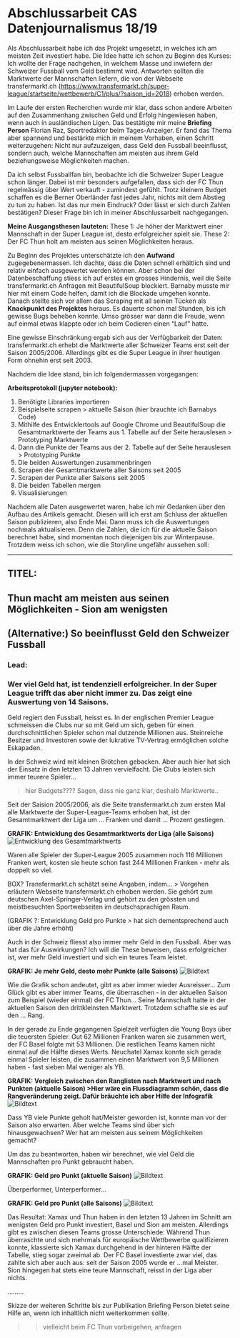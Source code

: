 # Abschlussarbeit CAS Datenjournalismus 18/19

Als Abschlussarbeit habe ich das Projekt umgesetzt, in welches ich am meisten Zeit investiert habe. Die Idee hatte ich schon zu Beginn des Kurses: Ich wollte der Frage nachgehen, in welchem Masse und inwiefern der Schweizer Fussball vom Geld bestimmt wird. Antworten sollten die Marktwerte der Mannschaften liefern, die von der Webseite transfermarkt.ch (https://www.transfermarkt.ch/super-league/startseite/wettbewerb/C1/plus/?saison_id=2018) erhoben werden.

Im Laufe der ersten Recherchen wurde mir klar, dass schon andere Arbeiten auf den Zusammenhang zwischen Geld und Erfolg hingewiesen haben, wenn auch in ausländischen Ligen. Das bestätigte mir meine **Briefing Person** Florian Raz, Sportredaktor beim Tages-Anzeiger. Er fand das Thema aber spannend und bestärkte mich in meinem Vorhaben, einen Schritt weiterzugehen: Nicht nur aufzuzeigen, dass Geld den Fussball beeinflusst, sondern auch, welche Mannschaften am meisten aus ihrem Geld beziehungsweise Möglichkeiten machen.

Da ich selbst Fussballfan bin, beobachte ich die Schweizer Super League schon länger. Dabei ist mir besonders aufgefallen, dass sich der FC Thun regelmässig über Wert verkauft - zumindest gefühlt. Trotz kleinem Budget schaffen es die Berner Oberländer fast jedes Jahr, nichts mit dem Abstieg zu tun zu haben. Ist das nur mein Eindruck? Oder lässt er sich durch Zahlen bestätigen? Dieser Frage bin ich in meiner Abschlussarbeit nachgegangen.

**Meine Ausgangsthesen lauteten:**
These 1: Je höher der Marktwert einer Mannschaft in der Super League ist, desto erfolgreicher spielt sie.
These 2: Der FC Thun holt am meisten aus seinen Möglichkeiten heraus.

Zu Beginn des Projektes unterschätzte ich den **Aufwand** zugegebenermassen. Ich dachte, dass die Daten schnell erhältlich sind und relativ einfach ausgewertet werden können. Aber schon bei der Datenbeschaffung stiess ich auf erstes ein grosses Hindernis, weil die Seite transfermarkt.ch Anfragen mit BeautifulSoup blockiert. Barnaby musste mir hier mit einem Code helfen, damit ich die Blockade umgehen konnte. Danach stellte sich vor allem das Scraping mit all seinen Tücken als **Knackpunkt des Projektes** heraus. Es dauerte schon mal Stunden, bis ich gewisse Bugs beheben konnte. Umso grösser war dann die Freude, wenn auf einmal etwas klappte oder ich beim Codieren einen “Lauf” hatte. 

Eine gewisse Einschränkung ergab sich aus der Verfügbarkeit der Daten: transfermarkt.ch erhebt die Marktwerte aller Schweizer Teams erst seit der Saison 2005/2006. Allerdings gibt es die Super League in ihrer heutigen Form ohnehin erst seit 2003.

Nachdem die Idee stand, bin ich folgendermassen vorgegangen:

**Arbeitsprotokoll (jupyter notebook):**
1. Benötigte Libraries importieren
2. Beispielseite scrapen > aktuelle Saison (hier brauchte ich Barnabys Code)
3. Mithilfe des Entwicklertools auf Google Chrome und BeautifulSoup die Gesamtmarktwerte der Teams aus 1. Tabelle auf der Seite herauslesen > Prototyping Marktwerte
4. Dann die Punkte der Teams aus der 2. Tabelle auf der Seite herauslesen > Prototyping Punkte
5. Die beiden Auswertungen zusammenbringen
6. Scrapen der Gesamtmarktwerte aller Saisons seit 2005
7. Scrapen der Punkte aller Saisons seit 2005
8. Die beiden Tabellen mergen
9. Visualisierungen

Nachdem alle Daten ausgewertet waren, habe ich mir Gedanken über den Aufbau des Artikels gemacht. Diesen will ich erst am Schluss der aktuellen Saison publizieren, also Ende Mai. Dann muss ich die Auswertungen nochmals aktualisieren. Denn die Zahlen, die ich für die aktuelle Saison berechnet habe, sind momentan noch diejenigen bis zur Winterpause. Trotzdem weiss ich schon, wie die Storyline ungefähr aussehen soll:

---------------------------------

## TITEL:
## Thun macht am meisten aus seinen Möglichkeiten - Sion am wenigsten
## (Alternative:) So beeinflusst Geld den Schweizer Fussball

### Lead:
### Wer viel Geld hat, ist tendenziell erfolgreicher. In der Super League trifft das aber nicht immer zu. Das zeigt eine Auswertung von 14 Saisons.

Geld regiert den Fussball, heisst es. In der englischen Premier League schmeissen die Clubs nur so mit Geld um sich, geben für einen durchschnittlichen Spieler schon mal dutzende Millionen aus. Steinreiche Besitzer und Investoren sowie der lukrative TV-Vertrag ermöglichen solche Eskapaden.

In der Schweiz wird mit kleinen Brötchen gebacken. Aber auch hier hat sich der Einsatz in den letzten 13 Jahren vervielfacht. Die Clubs leisten sich immer teurere Spieler… 
>hier Budgets???? Sagen, dass nie ganz klar, deshalb Marktwerte..

Seit der Saision 2005/2006, als die Seite transfermarkt.ch zum ersten Mal alle Marktwerte der Super-League-Teams erhoben hat, ist der Gesamtmarktwert der Liga um … Franken und damit … Prozent gestiegen.

**GRAFIK: Entwicklung des Gesamtmarktwerts der Liga (alle Saisons)**
![Entwicklung des Gesamtmarktwerts](gesamtmarktwerte.jpg)

Waren alle Spieler der Super-League 2005 zusammen noch 116 Millionen Franken wert, kosten sie heute schon fast 244 Millionen Franken - mehr als doppelt so viel. 

BOX? 
Transfermarkt.ch schätzt seine Angaben, indem… > Vorgehen erläutern
Webseite transfermarkt.ch erhoben werden. Sie gehört zum deutschen Axel-Springer-Verlag und gehört zu den grössten und meistbesuchten Sportwebseiten im deutschsprachigen Raum.

(GRAFIK ?: Entwicklung Geld pro Punkte > hat sich dementsprechend auch über die Jahre erhöht)

Auch in der Schweiz fliesst also immer mehr Geld in den Fussball. Aber was hat das für Auswirkungen?
Ich will die These beweisen, dass erfolgreicher ist, wer mehr Geld investiert und sich ein teures Team leistet.

**GRAFIK: Je mehr Geld, desto mehr Punkte (alle Saisons)**
![Bildtext](Linkzumbild.jpg "Bildtitel")

Wie die Grafik schon andeutet, gibt es aber immer wieder Ausreisser…
Zum Glück gibt es aber immer Teams, die überraschen - in der aktuellen Saison zum Beispiel (wieder einmal) der FC Thun… Seine Mannschaft hatte in der aktuellen Saison den drittkleinsten Marktwert. Trotzdem schaffte sie es auf den … Rang.

In der gerade zu Ende gegangenen Spielzeit verfügten die Young Boys über die teuersten Spieler. Gut 62 Millionen Franken waren sie zusammen wert, der FC Basel folgte mit 53 Millionen. Die restlichen Teams kamen nicht einmal auf die Hälfte dieses Werts. Neuchatel Xamax konnte sich gerade einmal Spieler leisten, die zusammen einen Marktwert von 9,5 Millionen haben - fast sieben Mal weniger als YB.

**GRAFIK: Vergleich zwischen den Ranglisten nach Marktwert und nach Punkten (aktuelle Saison) >Hier wäre ein Flussdiagramm schön, dass die Rangveränderung zeigt. Dafür bräuchte ich aber Hilfe der Infografik**
![Bildtext](Linkzumbild.jpg "Bildtitel")

Dass YB viele Punkte geholt hat/Meister geworden ist, konnte man vor der Saison also erwarten. Aber welche Teams sind über sich hinausgewachsen? Wer hat am meisten aus seinem Möglichkeiten gemacht?

Um das zu beantworten, haben wir berechnet, wie viel Geld die Mannschaften pro Punkt gebraucht haben. 

**GRAFIK: Geld pro Punkt (aktuelle Saison)**
![Bildtext](Linkzumbild.jpg "Bildtitel")

Überperformer, Unterperformer...

**GRAFIK: Geld pro Punkt (alle Saisons)**
![Bildtext](Linkzumbild.jpg "Bildtitel")

Das Resultat: Xamax und Thun haben in den letzten 13 Jahren im Schnitt am wenigsten Geld pro Punkt investiert, Basel und Sion am meisten. Allerdings gibt es zwischen diesen Teams grosse Unterschiede: Während Thun überraschte und sich mehrmals für europäische Wettbewerbe qualifizieren konnte, klassierte sich Xamax durchgehend in der hinteren Hälfte der Tabelle, stieg sogar zweimal ab. Der FC Basel investierte zwar viel, das zahlte sich aber auch aus: seit der Saison 2005 wurde er ...mal Meister. Sion hingegen hat stets eine teure Mannschaft, reisst in der Liga aber nichts.




………


Skizze der weiteren Schritte bis zur Publikation
Briefing Person bietet seine Hilfe an, wenn ich inhaltlich nicht weiterkommen sollte.
>> vielleicht beim FC Thun vorbeigehen, anfragen
